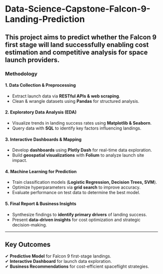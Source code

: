 # Data-Science-Capstone-Falcon-9-Landing-Prediction
## This project aims to predict whether the Falcon 9 first stage will land successfully enabling cost estimation and competitive analysis for space launch providers.
### Methodology
#### 1️. Data Collection & Preprocessing
- Extract launch data via **RESTful APIs & web scraping**.  
- Clean & wrangle datasets using **Pandas** for structured analysis.
#### 2️. Exploratory Data Analysis (EDA)
- Visualize trends in landing success rates using **Matplotlib & Seaborn**.  
- Query data with **SQL** to identify key factors influencing landings.  
#### 3️. Interactive Dashboards & Mapping
- Develop **dashboards** using **Plotly Dash** for real-time data exploration.  
- Build **geospatial visualizations** with **Folium** to analyze launch site impact.  
#### 4️. Machine Learning for Prediction
- Train classification models (**Logistic Regression, Decision Trees, SVM**).  
- Optimize hyperparameters via **grid search** to improve accuracy.  
- Evaluate performance on test data to determine the best model. 
#### 5️. Final Report & Business Insights
- Synthesize findings to **identify primary drivers** of landing success.  
- Present **data-driven insights** for cost optimization and strategic decision-making.
________________________________________
##  Key Outcomes  
✔ **Predictive Model** for Falcon 9 first-stage landings.  
✔ **Interactive Dashboard** for launch data exploration.  
✔ **Business Recommendations** for cost-efficient spaceflight strategies.  
